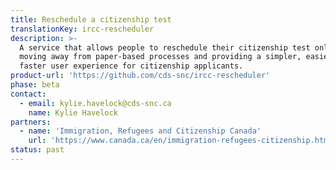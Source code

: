 ```yaml
---
title: Reschedule a citizenship test
translationKey: ircc-rescheduler
description: >-
  A service that allows people to reschedule their citizenship test online,
  moving away from paper-based processes and providing a simpler, easier and
  faster user experience for citizenship applicants.
product-url: 'https://github.com/cds-snc/ircc-rescheduler'
phase: beta
contact:
  - email: kylie.havelock@cds-snc.ca
    name: Kylie Havelock
partners:
  - name: 'Immigration, Refugees and Citizenship Canada'
    url: 'https://www.canada.ca/en/immigration-refugees-citizenship.html'
status: past
---
```


